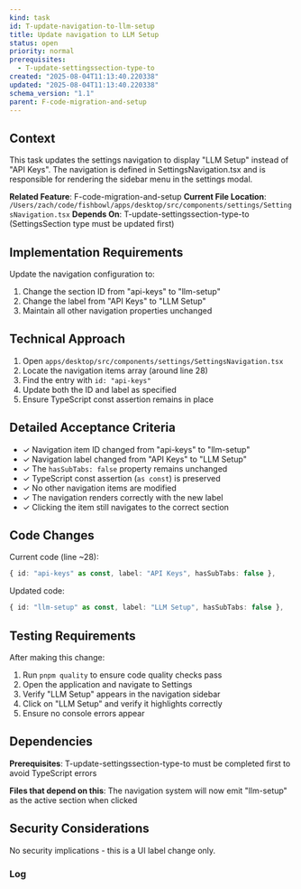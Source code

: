 ```yaml
---
kind: task
id: T-update-navigation-to-llm-setup
title: Update navigation to LLM Setup
status: open
priority: normal
prerequisites:
  - T-update-settingssection-type-to
created: "2025-08-04T11:13:40.220338"
updated: "2025-08-04T11:13:40.220338"
schema_version: "1.1"
parent: F-code-migration-and-setup
---
```


## Context

This task updates the settings navigation to display "LLM Setup" instead of "API Keys". The navigation is defined in SettingsNavigation.tsx and is responsible for rendering the sidebar menu in the settings modal.

**Related Feature**: F-code-migration-and-setup
**Current File Location**: `/Users/zach/code/fishbowl/apps/desktop/src/components/settings/SettingsNavigation.tsx`
**Depends On**: T-update-settingssection-type-to (SettingsSection type must be updated first)

## Implementation Requirements

Update the navigation configuration to:

1. Change the section ID from "api-keys" to "llm-setup"
2. Change the label from "API Keys" to "LLM Setup"
3. Maintain all other navigation properties unchanged

## Technical Approach

1. Open `apps/desktop/src/components/settings/SettingsNavigation.tsx`
2. Locate the navigation items array (around line 28)
3. Find the entry with `id: "api-keys"`
4. Update both the ID and label as specified
5. Ensure TypeScript const assertion remains in place

## Detailed Acceptance Criteria

- ✓ Navigation item ID changed from "api-keys" to "llm-setup"
- ✓ Navigation label changed from "API Keys" to "LLM Setup"
- ✓ The `hasSubTabs: false` property remains unchanged
- ✓ TypeScript const assertion (`as const`) is preserved
- ✓ No other navigation items are modified
- ✓ The navigation renders correctly with the new label
- ✓ Clicking the item still navigates to the correct section

## Code Changes

Current code (line ~28):

```typescript
{ id: "api-keys" as const, label: "API Keys", hasSubTabs: false },
```

Updated code:

```typescript
{ id: "llm-setup" as const, label: "LLM Setup", hasSubTabs: false },
```

## Testing Requirements

After making this change:

1. Run `pnpm quality` to ensure code quality checks pass
2. Open the application and navigate to Settings
3. Verify "LLM Setup" appears in the navigation sidebar
4. Click on "LLM Setup" and verify it highlights correctly
5. Ensure no console errors appear

## Dependencies

**Prerequisites**: T-update-settingssection-type-to must be completed first to avoid TypeScript errors

**Files that depend on this**: The navigation system will now emit "llm-setup" as the active section when clicked

## Security Considerations

No security implications - this is a UI label change only.

### Log
